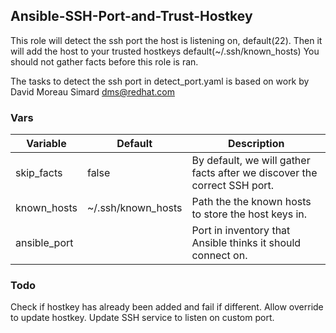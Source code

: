 ## Ansible-SSH-Port-and-Trust-Hostkey

This role will detect the ssh port the host is listening on, default(22). Then it will add the host to your trusted hostkeys default(~/.ssh/known_hosts)
You should not gather facts before this role is ran.

The tasks to detect the ssh port in detect_port.yaml is based on work by David Moreau Simard <dms@redhat.com>

### Vars
| Variable | Default | Description|
|-----------|----------|----------|
| skip_facts | false | By default, we will gather facts after we discover the correct SSH port. |
| known_hosts | ~/.ssh/known_hosts | Path the the known hosts to store the host keys in. |
| ansible_port | | Port in inventory that Ansible thinks it should connect on. |

### Todo
Check if hostkey has already been added and fail if different. Allow override to update hostkey.
Update SSH service to listen on custom port.